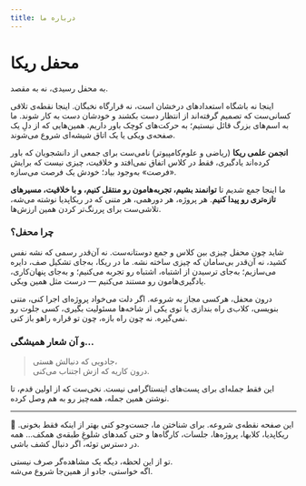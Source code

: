 ```yaml
---
title: درباره ما
---
```


# محفل ریکا

به محفل رسیدی، نه به مقصد.

اینجا نه باشگاه استعدادهای درخشان است، نه قرارگاه نخبگان. اینجا نقطه‌ی تلاقی کسانی‌ست که تصمیم گرفته‌اند از انتظار دست بکشند و خودشان دست به کار شوند. ما به اسم‌های بزرگ قائل نیستیم؛ به حرکت‌های کوچک باور داریم. همین‌هایی که از دلِ یک صفحه‌ی ویکی یا یک اتاق شیشه‌ای شروع می‌شوند.

**انجمن علمی ریکا** (ریاضی و علوم‌کامپیوتر) نامی‌ست برای جمعی از دانشجویان که باور کرده‌اند یادگیری، فقط در کلاس اتفاق نمی‌افتد و خلاقیت، چیزی نیست که برایش «فرصت» به‌وجود بیاد؛ خودش یک فرصت می‌سازه.

ما اینجا جمع شدیم تا **توانمند بشیم، تجربه‌هامون رو منتقل کنیم، و با خلاقیت، مسیرهای تازه‌تری رو پیدا کنیم**. هر پروژه، هر دورهمی، هر متنی که در ریکاپدیا نوشته می‌شه، تلاشی‌ست برای پررنگ‌تر کردن همین ارزش‌ها.

### چرا محفل؟

شاید چون محفل چیزی بین کلاس و جمع دوستانه‌ست. نه آن‌قدر رسمی که نشه نفس کشید، نه آن‌قدر بی‌سامان که چیزی ساخته نشه. ما در ریکا، به‌جای تشکیل صف، دایره می‌سازیم؛ به‌جای ترسیدن از اشتباه، اشتباه رو تجربه می‌کنیم؛ و به‌جای پنهان‌کاری، یادگیری‌هامون رو مستند می‌کنیم — درست مثل همین ویکی.

درون محفل، هرکسی مجاز به شروعه. اگر دلت می‌خواد پروژه‌ای اجرا کنی، متنی بنویسی، کلاب‌ی راه بندازی یا توی یکی از شاخه‌ها مسئولیت بگیری، کسی جلوت رو نمی‌گیره. نه چون راه بازه، چون تو قراره راهو باز کنی.

### و آن شعار همیشگی...

> جادویی که دنبالش هستی،  
> درون کاریه که ازش اجتناب می‌کنی.

این فقط جمله‌ای برای پست‌های اینستاگرامی نیست. نخی‌ست که از اولین قدم، تا نوشتن همین جمله، همه‌چیز رو به هم وصل کرده.

---

📌 این صفحه نقطه‌ی شروعه. برای شناختن ما، جست‌وجو کنی بهتر از اینکه فقط بخونی. ریکاپدیا، کلابها، پروژه‌ها، جلسات، کارگاه‌ها و حتی کمدهای شلوغِ طبقه‌ی همکف... همه در دسترس توئه، اگر دنبال کشف باشی.

تو از این لحظه، دیگه یک مشاهده‌گر صرف نیستی.  
اگه خواستی، جادو از همین‌جا شروع می‌شه.
